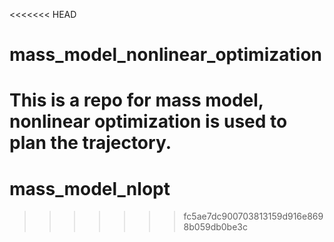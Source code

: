 <<<<<<< HEAD
# mass_model_nonlinear_optimization

This is a repo for mass model, nonlinear optimization is used to plan the trajectory.
=======
# mass_model_nlopt
>>>>>>> fc5ae7dc900703813159d916e8698b059db0be3c
